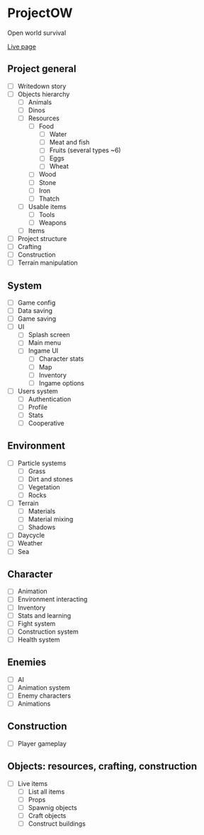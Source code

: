# ProjectOW
Open world survival

[Live page](https://marcoscalvi.github.io/ProjectOW/)

## Project general
- [ ] Writedown story
- [ ] Objects hierarchy
  - [ ] Animals
  - [ ] Dinos
  - [ ] Resources
    - [ ] Food
      - [ ] Water
      - [ ] Meat and fish
      - [ ] Fruits (several types ~6)
      - [ ] Eggs
      - [ ] Wheat
    - [ ] Wood
    - [ ] Stone
    - [ ] Iron
    - [ ] Thatch   
  - [ ] Usable items
    - [ ] Tools
    - [ ] Weapons
  - [ ] Items
- [ ] Project structure
- [ ] Crafting
- [ ] Construction
- [ ] Terrain manipulation
## System
- [ ] Game config
- [ ] Data saving
- [ ] Game saving
- [ ] UI
  - [ ] Splash screen
  - [ ] Main menu
  - [ ] Ingame UI
    - [ ] Character stats
    - [ ] Map
    - [ ] Inventory
    - [ ] Ingame options
- [ ] Users system
  - [ ] Authentication
  - [ ] Profile
  - [ ] Stats
  - [ ] Cooperative
## Environment
- [ ] Particle systems
  - [ ] Grass
  - [ ] Dirt and stones
  - [ ] Vegetation
  - [ ] Rocks
- [ ] Terrain
  - [ ] Materials
  - [ ] Material mixing
  - [ ] Shadows
- [ ] Daycycle
- [ ] Weather
- [ ] Sea
## Character
- [ ] Animation
- [ ] Environment interacting
- [ ] Inventory
- [ ] Stats and learning
- [ ] Fight system
- [ ] Construction system
- [ ] Health system
## Enemies
- [ ] AI
- [ ] Animation system
- [ ] Enemy characters
- [ ] Animations
## Construction
- [ ] Player gameplay
## Objects: resources, crafting, construction
- [ ] Live items
  - [ ] List all items
  - [ ] Props
  - [ ] Spawnig objects
  - [ ] Craft objects
  - [ ] Construct buildings
